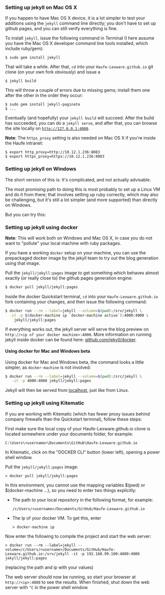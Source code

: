 ### Setting up jekyll on Mac OS X

If you happen to have Mac OS X device, it is a lot simpler to test your additions using the `jekyll` command line directly; you don't have to set up github pages, and you can still verify everything is fine.

To install `jekyll`, issue the following command in Terminal (I here assume you have the Mac OS X developer command line tools installed, which include ruby/gem):

```
$ sudo gem install jekyll
```

That will take a while. After that, `cd` into your `Haufe-Lexware.github.io` git clone (on your own fork obviously) and issue a 

```
$ jekyll build
```

This will throw a couple of errors due to missing gems; install them one after the other in the order they occur:

```
$ sudo gem install jekyll-paginate
$ ...
```

Eventually (and hopefully) your `jekyll build` will succeed. After the build has succeeded, you can do a `jekyll serve`, and after that, you can browse the site locally on [`http://127.0.0.1:4000`](http://127.0.0.1:4000).

**Note**: The `https_proxy` setting is also needed on Mac OS X if you're inside the Haufe intranet:

```
$ export http_proxy=http://10.12.1.236:8083
$ export https_proxy=https://10.12.1.236:8083
```

### Setting up jekyll on Windows

The short version of this is: It's complicated, and not actually advisable.

The most promising path to doing this is most probably to set up a Linux VM and do it from there; that involves setting up ruby correctly, which may also be challenging, but it's still a lot simpler (and more supported) than directly on Windows.

But you can try this:

### Setting up jekyll using docker

**Note**: This will work both on Windows and Mac OS X, in case you do not want to "pollute" your local machine with ruby packages.

If you have a working `docker` setup on your machine, you can use the prepackaged docker image by the jekyll team to try out the blog generation using that image.

Pull the `jekyll/jekyll:pages` image to get something which behaves almost exactly (or really close to) the github pages generation engine:

```sh
$ docker pull jekyll/jekyll:pages
```

Inside the docker Quickstart terminal, `cd` into your `Haufe-Lexware.github.io` fork containing your changes, and then issue the following command:

```sh
$ docker run --rm --label=jekyll --volume=$(pwd):/srv/jekyll \
  -it -p $(docker-machine ip `docker-machine active`):4000:4000 \
    jekyll/jekyll:pages
```

If everything works out, the jekyll server will serve the blog preview on `http://<ip of your docker machine>:4000`. More information on running jekyll inside docker can be found here: [github.com/jekyll/docker](https://github.com/jekyll/docker).

#### Using docker for Mac and Windows beta

Using docker for Mac and Windows beta, the command looks a little simpler, as `docker-machine` is not involved:

```sh
$ docker run --rm --label=jekyll --volume=$(pwd):/src/jekyll \
   -it -p 4000:4000 jekyll/jekyll:pages
```

Jekyll will then be served from [localhost](http://localhost:4000), just like from Linux.

### Setting up jekyll using Kitematic

If you are working with Kitematic (which has fewer proxy issues behind company firewalls than the Quickstart terminal), follow these steps:

First make sure the local copy of your Haufe-Lexware.github.io clone is located somewhere under your documents folder, for example:

`C:\Users\<username>\Documents\GitHub\Haufe-Lexware.github.io`

In Kitematic, click on the "DOCKER CLI" button (lower left), opening a power shell window.

Pull the `jekyll/jekyll:pages` image:

`> docker pull jekyll/jekyll:pages`

In this environment, you cannot use the mapping variables $(pwd) or $(docker-machine ...), so you need to enter two things explicitly:


- The path to your local repository in the following format, for example:

    `/c/Users/<username>/Documents/GitHub/Haufe-Lexware.github.io`

- The ip of your docker VM. To get this, enter

    `> docker-machine ip`

Now enter the following to compile the project and start the web server:

`> docker run --rm --label=jekyll --volume=/c/Users/<username>/Documents/GitHub/Haufe-Lexware.github.io:/srv/jekyll -it -p 192.168.99.100:4000:4000 jekyll/jekyll:pages` 

(replacing the path and ip with your values)

The web server should now be running, so start your browser at `http://<ip>:4000` to see the results. When finished, shut down the web server with `^C` in the power shell window.
